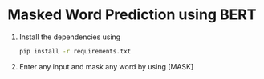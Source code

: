 # Masked Word Prediction using BERT

1. Install the dependencies using
   ```bash
   pip install -r requirements.txt
   ```
2. Enter any input and mask any word by using [MASK]
